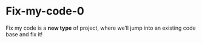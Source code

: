 # Fix-my-code-0
Fix my code is a **new type** of project, where we’ll jump into an existing code base and fix it!